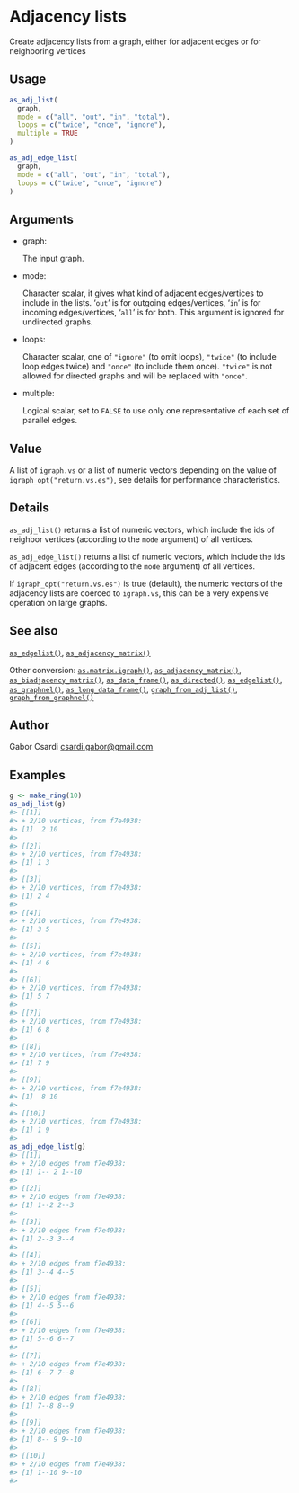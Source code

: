 # Adjacency lists

Create adjacency lists from a graph, either for adjacent edges or for
neighboring vertices

## Usage

``` r
as_adj_list(
  graph,
  mode = c("all", "out", "in", "total"),
  loops = c("twice", "once", "ignore"),
  multiple = TRUE
)

as_adj_edge_list(
  graph,
  mode = c("all", "out", "in", "total"),
  loops = c("twice", "once", "ignore")
)
```

## Arguments

- graph:

  The input graph.

- mode:

  Character scalar, it gives what kind of adjacent edges/vertices to
  include in the lists. ‘`out`’ is for outgoing edges/vertices, ‘`in`’
  is for incoming edges/vertices, ‘`all`’ is for both. This argument is
  ignored for undirected graphs.

- loops:

  Character scalar, one of `"ignore"` (to omit loops), `"twice"` (to
  include loop edges twice) and `"once"` (to include them once).
  `"twice"` is not allowed for directed graphs and will be replaced with
  `"once"`.

- multiple:

  Logical scalar, set to `FALSE` to use only one representative of each
  set of parallel edges.

## Value

A list of `igraph.vs` or a list of numeric vectors depending on the
value of `igraph_opt("return.vs.es")`, see details for performance
characteristics.

## Details

`as_adj_list()` returns a list of numeric vectors, which include the ids
of neighbor vertices (according to the `mode` argument) of all vertices.

`as_adj_edge_list()` returns a list of numeric vectors, which include
the ids of adjacent edges (according to the `mode` argument) of all
vertices.

If `igraph_opt("return.vs.es")` is true (default), the numeric vectors
of the adjacency lists are coerced to `igraph.vs`, this can be a very
expensive operation on large graphs.

## See also

[`as_edgelist()`](https://r.igraph.org/reference/as_edgelist.md),
[`as_adjacency_matrix()`](https://r.igraph.org/reference/as_adjacency_matrix.md)

Other conversion:
[`as.matrix.igraph()`](https://r.igraph.org/reference/as.matrix.igraph.md),
[`as_adjacency_matrix()`](https://r.igraph.org/reference/as_adjacency_matrix.md),
[`as_biadjacency_matrix()`](https://r.igraph.org/reference/as_biadjacency_matrix.md),
[`as_data_frame()`](https://r.igraph.org/reference/graph_from_data_frame.md),
[`as_directed()`](https://r.igraph.org/reference/as_directed.md),
[`as_edgelist()`](https://r.igraph.org/reference/as_edgelist.md),
[`as_graphnel()`](https://r.igraph.org/reference/as_graphnel.md),
[`as_long_data_frame()`](https://r.igraph.org/reference/as_long_data_frame.md),
[`graph_from_adj_list()`](https://r.igraph.org/reference/graph_from_adj_list.md),
[`graph_from_graphnel()`](https://r.igraph.org/reference/graph_from_graphnel.md)

## Author

Gabor Csardi <csardi.gabor@gmail.com>

## Examples

``` r
g <- make_ring(10)
as_adj_list(g)
#> [[1]]
#> + 2/10 vertices, from f7e4938:
#> [1]  2 10
#> 
#> [[2]]
#> + 2/10 vertices, from f7e4938:
#> [1] 1 3
#> 
#> [[3]]
#> + 2/10 vertices, from f7e4938:
#> [1] 2 4
#> 
#> [[4]]
#> + 2/10 vertices, from f7e4938:
#> [1] 3 5
#> 
#> [[5]]
#> + 2/10 vertices, from f7e4938:
#> [1] 4 6
#> 
#> [[6]]
#> + 2/10 vertices, from f7e4938:
#> [1] 5 7
#> 
#> [[7]]
#> + 2/10 vertices, from f7e4938:
#> [1] 6 8
#> 
#> [[8]]
#> + 2/10 vertices, from f7e4938:
#> [1] 7 9
#> 
#> [[9]]
#> + 2/10 vertices, from f7e4938:
#> [1]  8 10
#> 
#> [[10]]
#> + 2/10 vertices, from f7e4938:
#> [1] 1 9
#> 
as_adj_edge_list(g)
#> [[1]]
#> + 2/10 edges from f7e4938:
#> [1] 1-- 2 1--10
#> 
#> [[2]]
#> + 2/10 edges from f7e4938:
#> [1] 1--2 2--3
#> 
#> [[3]]
#> + 2/10 edges from f7e4938:
#> [1] 2--3 3--4
#> 
#> [[4]]
#> + 2/10 edges from f7e4938:
#> [1] 3--4 4--5
#> 
#> [[5]]
#> + 2/10 edges from f7e4938:
#> [1] 4--5 5--6
#> 
#> [[6]]
#> + 2/10 edges from f7e4938:
#> [1] 5--6 6--7
#> 
#> [[7]]
#> + 2/10 edges from f7e4938:
#> [1] 6--7 7--8
#> 
#> [[8]]
#> + 2/10 edges from f7e4938:
#> [1] 7--8 8--9
#> 
#> [[9]]
#> + 2/10 edges from f7e4938:
#> [1] 8-- 9 9--10
#> 
#> [[10]]
#> + 2/10 edges from f7e4938:
#> [1] 1--10 9--10
#> 
```
